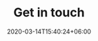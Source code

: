 ---
title : "Get in touch"
page_header_bg : "images/background/page-title-bg.jpg"
date: 2020-03-14T15:40:24+06:00
description : "Feel free to reach out to us if you have any questions about the conference. We are here to assist you! You can contact us through the following channels:

1. Email: foss4g2024@gmail.com  
2. Mailing List: <https://lists.osgeo.org/mailman/listinfo/foss4g2024>  
3. Telegram Group: <https://t.me/foss4g>  

We look forward to hearing from you!"
draft : false
layout : "contact"
---